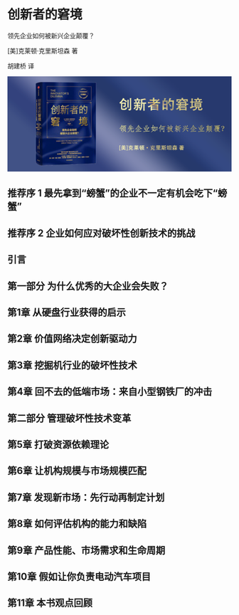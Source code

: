 创新者的窘境
========================================

领先企业如何被新兴企业颠覆？

[美]克莱顿·克里斯坦森 著

胡建桥 译

![](contents/wx-cover-235-1.png)

推荐序 1 最先拿到“螃蟹”的企业不一定有机会吃下“螃蟹”
------------------------------------------------------

推荐序 2 企业如何应对破坏性创新技术的挑战
------------------------------------------------------

引言
------------------------------------------------------

第一部分 为什么优秀的大企业会失败？
------------------------------------------------------

第1章 从硬盘行业获得的启示
------------------------------------------------------

第2章 价值网络决定创新驱动力
------------------------------------------------------

第3章 挖掘机行业的破坏性技术
------------------------------------------------------

第4章 回不去的低端市场：来自小型钢铁厂的冲击
------------------------------------------------------

第二部分 管理破坏性技术变革
------------------------------------------------------

第5章 打破资源依赖理论
------------------------------------------------------

第6章 让机构规模与市场规模匹配
------------------------------------------------------

第7章 发现新市场：先行动再制定计划
------------------------------------------------------

第8章 如何评估机构的能力和缺陷
------------------------------------------------------

第9章 产品性能、市场需求和生命周期
------------------------------------------------------

第10章 假如让你负责电动汽车项目
------------------------------------------------------

第11章 本书观点回顾
------------------------------------------------------